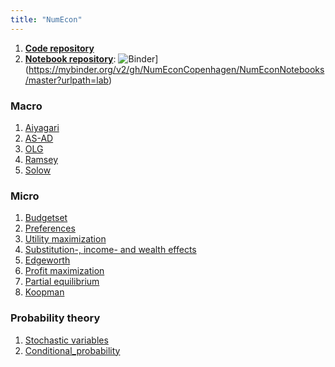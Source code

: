 ```yaml
---
title: "NumEcon"
---
```


1. **[Code repository](https://github.com/NumEconCopenhagen/NumEcon)**
2. **[Notebook repository](https://github.com/NumEconCopenhagen/NumEconNotebook)**: ![Binder](https://mybinder.org/badge_logo.svg)](https://mybinder.org/v2/gh/NumEconCopenhagen/NumEconNotebooks/master?urlpath=lab)

### Macro

1. [Aiyagari](/numecon/Aiyagari)
2. [AS-AD](/numecon/AS-AD)
3. [OLG](/numecon/OLG)
4. [Ramsey](/numecon/Ramsey)
5. [Solow](/numecon/Solow)

### Micro

1. [Budgetset](/numecon/01_Budgetset)
2. [Preferences](/numecon/02_Preferences)
3. [Utility maximization](/numecon/03_Utility_maximization)
4. [Substitution-, income- and wealth effects](/numecon/04_Substitution_Income_and_Wealth_Effects)
5. [Edgeworth](/numecon/05_Edgeworth)
6. [Profit maximization](/numecon/06_Profit_maximization)
7. [Partial equilibrium](/numecon/07_PartialEquilibrium)
8. [Koopman](/numecon/08_Koopman)

### Probability theory

1. [Stochastic variables](/numecon/01_Stochastic_variables)
2. [Conditional_probability](/numecon/02_Conditional_probability)
